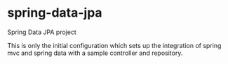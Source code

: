 spring-data-jpa
===============

Spring Data JPA project

This is only the initial configuration which sets up the integration of spring mvc and spring data with a sample controller and repository.